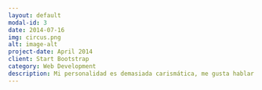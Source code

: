 ```yaml
---
layout: default
modal-id: 3
date: 2014-07-16
img: circus.png
alt: image-alt
project-date: April 2014
client: Start Bootstrap
category: Web Development
description: Mi personalidad es demasiada carismática, me gusta hablar mucho y hacer amigos, siento que lo que más me representa es la forma de tratar y defender a los animalitos. Nam.
---
```

